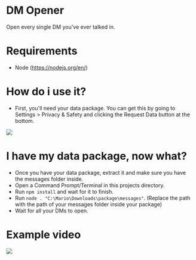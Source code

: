 # DM Opener
Open every single DM you've ever talked in.

# Requirements
- Node (https://nodejs.org/en/)

# How do i use it?
- First, you'll need your data package. You can get this by going to Settings > Privacy & Safety and clicking the Request Data button at the bottom.
<img src="https://media.wtf/39039030"/>

# I have my data package, now what?
- Once you have your data package, extract it and make sure you have the messages folder inside.
- Open a Command Prompt/Terminal in this projects directory.
- Run `npm install` and wait for it to finish.
- Run `node . "C:\Mario\Downloads\package\messages"`. (Replace the path with the path of your messages folder inside your package)
- Wait for all your DMs to open.

# Example video
[![](https://i.imgur.com/pXyWjWb.png)](http://www.youtube.com/watch?v=PNFJnGwxpHc "http://i3.ytimg.com/vi/PNFJnGwxpHc/maxresdefault.jpg")
